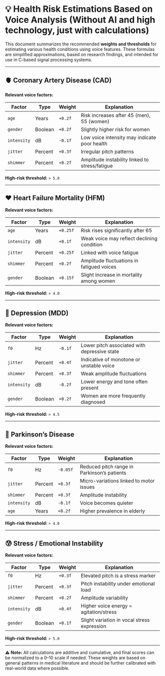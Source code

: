 # 💡 Health Risk Estimations Based on Voice Analysis (Without AI and high technology, just with calculations)

This document summarizes the recommended **weights and thresholds** for estimating various health conditions using voice features. These formulas are simplified approximations, based on research findings, and intended for use in C-based signal processing systems.

---

## 🫀 Coronary Artery Disease (CAD)

**Relevant voice factors:**

| Factor      | Type     | Weight    | Explanation                                     |
|-------------|----------|-----------|-------------------------------------------------|
| `age`       | Years    | `+0.2f`   | Risk increases after 45 (men), 55 (women)       |
| `gender`    | Boolean  | `+0.2f`   | Slightly higher risk for women                  |
| `intensity` | dB       | `-0.1f`   | Low voice intensity may indicate poor health    |
| `jitter`    | Percent  | `+0.3f`   | Irregular pitch patterns                        |
| `shimmer`   | Percent  | `+0.2f`   | Amplitude instability linked to stress/fatigue  |

**High-risk threshold:** `> 5.0`

---

## ❤️ Heart Failure Mortality (HFM)

**Relevant voice factors:**

| Factor      | Type     | Weight    | Explanation                                     |
|-------------|----------|-----------|-------------------------------------------------|
| `age`       | Years    | `+0.25f`  | Risk rises significantly after 65               |
| `intensity` | dB       | `+0.1f`   | Weak voice may reflect declining condition      |
| `jitter`    | Percent  | `+0.25f`  | Linked with voice fatigue                       |
| `shimmer`   | Percent  | `+0.2f`   | Amplitude fluctuations in fatigued voices       |
| `gender`    | Boolean  | `+0.15f`  | Slight increase in mortality among women        |

**High-risk threshold:** `> 4.0`

---

## 🧠 Depression (MDD)

**Relevant voice factors:**

| Factor      | Type     | Weight    | Explanation                                     |
|-------------|----------|-----------|-------------------------------------------------|
| `f0`        | Hz       | `-0.1f`   | Lower pitch associated with depressive state    |
| `jitter`    | Percent  | `+0.4f`   | Indicative of monotone or unstable voice        |
| `shimmer`   | Percent  | `+0.3f`   | Weak amplitude fluctuations                     |
| `intensity` | dB       | `-0.2f`   | Lower energy and tone often present             |
| `gender`    | Boolean  | `+0.2f`   | Women are more frequently diagnosed             |

**High-risk threshold:** `> 4.5`

---

## 🧬 Parkinson’s Disease

**Relevant voice factors:**

| Factor      | Type     | Weight    | Explanation                                     |
|-------------|----------|-----------|-------------------------------------------------|
| `f0`        | Hz       | `-0.05f`  | Reduced pitch range in Parkinson’s patients     |
| `jitter`    | Percent  | `+0.3f`   | Micro-variations linked to motor issues         |
| `shimmer`   | Percent  | `+0.3f`   | Amplitude instability                           |
| `intensity` | dB       | `-0.1f`   | Voice becomes quieter                           |
| `age`       | Years    | `+0.2f`   | Higher prevalence in elderly                    |

**High-risk threshold:** `> 4.0`

---

## 😰 Stress / Emotional Instability

**Relevant voice factors:**

| Factor      | Type     | Weight    | Explanation                                     |
|-------------|----------|-----------|-------------------------------------------------|
| `f0`        | Hz       | `+0.3f`   | Elevated pitch is a stress marker               |
| `jitter`    | Percent  | `+0.3f`   | Pitch instability under emotional load          |
| `shimmer`   | Percent  | `+0.2f`   | Amplitude variability                           |
| `intensity` | dB       | `+0.4f`   | Higher voice energy = agitation/stress          |
| `gender`    | Boolean  | `+0.1f`   | Slight variation in vocal stress expression     |

**High-risk threshold:** `> 5.0`

---

⚠️ **Note:** All calculations are additive and cumulative, and final scores can be normalized to a 0–10 scale if needed. These weights are based on general patterns in medical literature and should be further calibrated with real-world data where possible.

